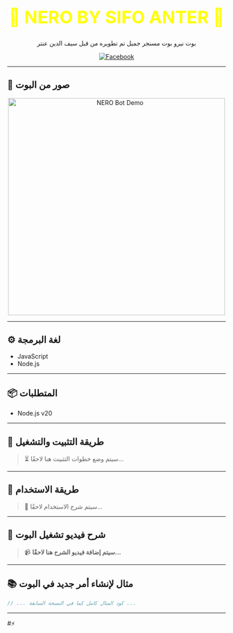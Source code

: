 <h1 align="center" style="color: yellow; font-size: 40px;">💛 NERO BY SIFO ANTER 💛</h1>
<p align="center">بوت نيرو بوت مسنجر جميل تم تطويره من قبل سيف الدين عنتر</p>
<p align="center">
  <a href="https://www.facebook.com/sifo.anter.2025">
    <img src="https://img.icons8.com/color/48/000000/facebook-new.png" alt="Facebook" />
  </a>
</p>

---

## 📸 صور من البوت

<p align="center">
  <img src="https://i.ibb.co/tPpyVqhC/a6eb2f38b2323718b0e318ed2b59f57e.gif" alt="NERO Bot Demo" width="500" />
</p>

---

## ⚙️ لغة البرمجة

- JavaScript
- Node.js

---

## 📦 المتطلبات

- Node.js v20

---

## 🧰 طريقة التثبيت والتشغيل

> ⏳ سيتم وضع خطوات التثبيت هنا لاحقًا...

---

## 🚀 طريقة الاستخدام

> 🧾 سيتم شرح الاستخدام لاحقًا...

---

## 🎥 شرح فيديو تشغيل البوت

> 📹 **سيتم إضافة فيديو الشرح هنا لاحقًا...**

---

## 📚 مثال لإنشاء أمر جديد في البوت

```javascript
// ... كود المثال كامل كما في النسخة السابقة ...
```
---
#⚡